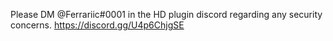Please DM @Ferrariic#0001 in the HD plugin discord regarding any security concerns. https://discord.gg/U4p6ChjgSE
